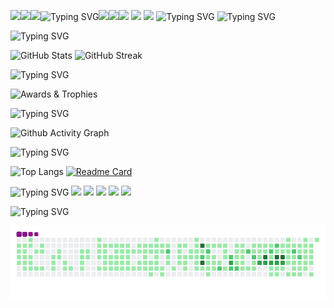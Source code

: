 <img src="https://media.giphy.com/media/hvRJCLFzcasrR4ia7z/giphy.gif" width="28"><img src="https://media.giphy.com/media/hvRJCLFzcasrR4ia7z/giphy.gif" width="28"><img src="https://media.giphy.com/media/hvRJCLFzcasrR4ia7z/giphy.gif" width="28">![Typing SVG](https://readme-typing-svg.demolab.com?font=Quicksand&weight=500&size=30&duration=750&pause=1500&vCenter=true&width=70&height=26&lines=Hello)<img src="https://media.giphy.com/media/hvRJCLFzcasrR4ia7z/giphy.gif" width="28"><img src="https://media.giphy.com/media/hvRJCLFzcasrR4ia7z/giphy.gif" width="28"><img src="https://media.giphy.com/media/hvRJCLFzcasrR4ia7z/giphy.gif" width="28">   ![](https://komarev.com/ghpvc/?username=your-github-username&style=for-the-badge) ![](https://hit.yhype.me/github/profile?user_id=89924712) ![Typing SVG](https://readme-typing-svg.demolab.com?font=Quicksand&weight=500&size=30&duration=4200&pause=8100&vCenter=true&width=880&height=46&lines=🎉🥳Over+110K+Views🥳🎉+and+😊Over+225+Followers😊!!!!!)
![Typing SVG](https://readme-typing-svg.demolab.com?font=Fira+Code&duration=2500&pause=1000&width=1010&lines=Welcome+to+my+profile%2C+I'm+Xwill%2C+and+I+will+be+your+guide.;Today+is+April+the+1st%2C+2023!;Anyways%2C+I+use+multiple+different+coding+languages.;These+include%3A+Python%2C+JavaScript%2C+Markdown%2C+Html%2C+Typescript...;Note%3A+I+randomly+create+repositories+on+GitHub+when+I+get+bored!;So+anyways+I+hope+you+like+this+text%2C+and+have+a+great+day%2C+bye!)

![Typing SVG](https://readme-typing-svg.demolab.com?font=Quicksand&weight=500&size=30&duration=1950&pause=3900&vCenter=true&width=210&height=26&lines=Stats+%26+Streak%3A)

![GitHub Stats](https://github-readme-stats.vercel.app/api?username=xwillxu&theme=react)
![GitHub Streak](https://streak-stats.demolab.com?user=xwillxu&theme=react&hide_border=true&date_format=M%20j%5B%2C%20Y%5D&currStreakNum=FFFFFF&sideNums=FFFFFF&currStreakLabel=2982C184&sideLabels=2982C184)

![Typing SVG](https://readme-typing-svg.demolab.com?font=Quicksand&weight=500&size=30&duration=2100&pause=4200&vCenter=true&width=271&height=26&lines=Awards+%26+Trophies%3A)

![Awards & Trophies](https://github-profile-trophy.vercel.app/?username=xwillxu&theme=dark_lover)

![Typing SVG](https://readme-typing-svg.demolab.com?font=Quicksand&weight=500&size=30&duration=2850&pause=5700&height=43&lines=GitHub+Activity+Graph%3A)

![Github Activity Graph](https://github-readme-activity-graph.cyclic.app/graph?username=xwillxu&theme=react-dark)

![Typing SVG](https://readme-typing-svg.demolab.com?font=Quicksand&weight=500&size=30&duration=3150&pause=6300&height=43&lines=Top+Languages+%26+Top+Repo%3A)

![Top Langs](https://github-readme-stats.vercel.app/api/top-langs/?username=anuraghazra&layout=compact&theme=react)
[![Readme Card](https://github-readme-stats.vercel.app/api/pin/?username=xwillxu&repo=Python-Arcade&theme=react)](https://github.com/xwillxu/Python-Arcade)


![Typing SVG](https://readme-typing-svg.demolab.com?font=Quicksand&weight=500&size=30&duration=1800&pause=3600&width=450&height=43&lines=Summary+Cards%3A)
![](http://github-profile-summary-cards.vercel.app/api/cards/profile-details?username=xwillxu&theme=react)
![](http://github-profile-summary-cards.vercel.app/api/cards/repos-per-language?username=xwillxu&theme=react)
![](http://github-profile-summary-cards.vercel.app/api/cards/most-commit-language?username=xwillxu&theme=react)
![](http://github-profile-summary-cards.vercel.app/api/cards/stats?username=xwillxu&theme=react)
![](http://github-profile-summary-cards.vercel.app/api/cards/productive-time?username=xwillxu&theme=react&utcOffset=4)


![Typing SVG](https://readme-typing-svg.demolab.com?font=Quicksand&weight=500&size=30&duration=3600&pause=7200&width=450&height=43&lines=Bye+%2B+GitHub+Snake(Not+mine)%3A)

 ![Github-Snake](https://raw.githubusercontent.com/devSouvik/devSouvik/output/github-contribution-grid-snake.gif)
 

 
 

